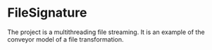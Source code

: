 # FileSignature
The project is a multithreading file streaming. It is an example of the conveyor model of a file transformation.
